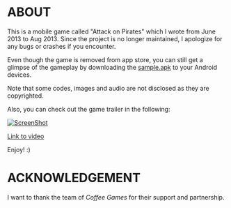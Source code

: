 ABOUT
=====

This is a mobile game called "Attack on Pirates" which I wrote from June 2013 to Aug 2013. Since the project is no longer maintained, I apologize for any bugs or crashes if you encounter.

Even though the game is removed from app store, you can still get a glimpse of the gameplay by downloading the [sample.apk](https://github.com/dyhpoon/game-project/raw/master/sample.apk) to your Android devices.

Note that some codes, images and audio are not disclosed as they are copyrighted.

Also, you can check out the game trailer in the following: 

[![ScreenShot](https://raw.github.com/dyhpoon/game-project/master/youtubeScreenshot.png)](https://www.youtube.com/watch?v=GC4CD5utn_E#action=share/)

[Link to video](https://www.youtube.com/watch?v=GC4CD5utn_E#action=share/)

Enjoy! :)

ACKNOWLEDGEMENT
===============
I want to thank the team of *Coffee Games* for their support and partnership.